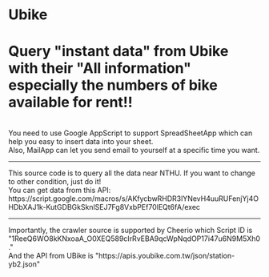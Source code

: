 # Ubike
<h1>Query "instant data" from Ubike with their "All information" especially the numbers of bike available for rent!!</h1><br>
You need to use Google AppScript to support SpreadSheetApp which can help you easy to insert data into your sheet. <br>
Also, MailApp can let you send email to yourself at a specific time you want. <br>
<hr>
This source code is to query all the data near NTHU. If you want to change to other condition, just do it!<br>
You can get data from this API: https://script.google.com/macros/s/AKfycbwRHDR3lYNevH4uuRUFenjYj4OHDbXAJ1k-KutGDBGkSknlSEJ7Fg8VxbPEf70lEQt6fA/exec
<hr>
Importantly, the crawler source is supported by Cheerio which Script ID is "1ReeQ6WO8kKNxoaA_O0XEQ589cIrRvEBA9qcWpNqdOP17i47u6N9M5Xh0." <br>
And the API from UBike is "https://apis.youbike.com.tw/json/station-yb2.json"<br>

